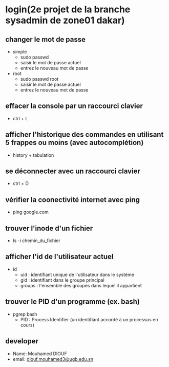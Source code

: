 # login(2e projet de la branche sysadmin de zone01 dakar)
## changer le mot de passe
- simple
    - sudo passwd
    - saisir le mot de passe actuel
    - entrez  le nouveau mot de passe
- root
    - sudo passwd root
    - saisir le mot de passe actuel
    - entrez le nouveau mot de passe

## effacer la console par un raccourci clavier
- ctrl + L

## afficher l'historique des commandes en utilisant 5 frappes ou moins (avec autocomplétion)
- history + tabulation

## se déconnecter avec un raccourci clavier
- ctrl + D

## vérifier la coonectivité internet avec ping
- ping google.com

## trouver l'inode d'un fichier
- ls -i chemin_du_fichier

## afficher l'id de l'utilisateur actuel
- id
    - uid : identifiant unique de l'utilisateur dans le systéme
    - gid : identifiant dans le groupe principal
    - groups : l'ensemble des groupes dans lequel il appartient

## trouver le PID d'un programme (ex. bash)
- pgrep bash
    - PID : Process Identifier (un identifiant accordé à un processus en cours)

## developer
- Name: Mouhamed DIOUF
- email: diouf.mouhamed3@ugb.edu.sn